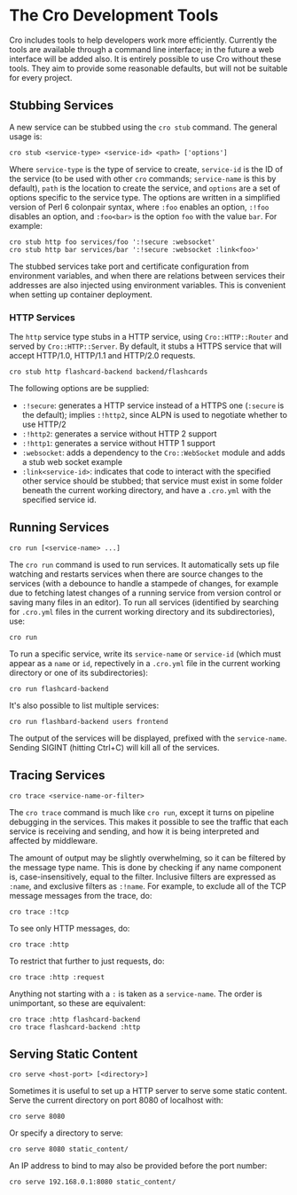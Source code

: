 # The Cro Development Tools

Cro includes tools to help developers work more efficiently. Currently the tools
are available through a command line interface; in the future a web interface
will be added also. It is entirely possible to use Cro without these tools. They
aim to provide some reasonable defaults, but will not be suitable for every
project.

## Stubbing Services

A new service can be stubbed using the `cro stub` command. The general usage
is:

    cro stub <service-type> <service-id> <path> ['options']

Where `service-type` is the type of service to create, `service-id` is the ID of
the service (to be used with other `cro` commands; `service-name` is this by
default), `path` is the location to create the service, and `options` are
a set of options specific to the service type. The options are written in a
simplified version of Perl 6 colonpair syntax, where `:foo` enables an option,
`:!foo` disables an option, and `:foo<bar>` is the option `foo` with the value
`bar`. For example:

    cro stub http foo services/foo ':!secure :websocket'
    cro stub http bar services/bar ':!secure :websocket :link<foo>'

The stubbed services take port and certificate configuration from environment
variables, and when there are relations between services their addresses are
also injected using environment variables. This is convenient when setting up
container deployment.

### HTTP Services

The `http` service type stubs in a HTTP service, using `Cro::HTTP::Router` and
served by `Cro::HTTP::Server`. By default, it stubs a HTTPS service that will
accept HTTP/1.0, HTTP/1.1 and HTTP/2.0 requests.

    cro stub http flashcard-backend backend/flashcards

The following options are be supplied:

* `:!secure`: generates a HTTP service instead of a HTTPS one (`:secure`
  is the default); implies `:!http2`, since ALPN is used to negotiate whether
  to use HTTP/2
* `:!http2`: generates a service without HTTP 2 support
* `:!http1`: generates a service without HTTP 1 support
* `:websocket`: adds a dependency to the `Cro::WebSocket` module and adds
  a stub web socket example
* `:link<service-id>`: indicates that code to interact with the specified
  other service should be stubbed; that service must exist in some folder
  beneath the current working directory, and have a `.cro.yml` with the
  specified service id.

## Running Services

    cro run [<service-name> ...]

The `cro run` command is used to run services. It automatically sets up file
watching and restarts services when there are source changes to the services
(with a debounce to handle a stampede of changes, for example due to fetching
latest changes of a running service from version control or saving many files
in an editor). To run all services (identified by searching for `.cro.yml`
files in the current working directory and its subdirectories), use:

    cro run

To run a specific service, write its `service-name` or `service-id` (which must
appear as a `name` or `id`, repectively in a `.cro.yml` file in the current
working directory or one of its subdirectories):

    cro run flashcard-backend 

It's also possible to list multiple services:

    cro run flashbard-backend users frontend

The output of the services will be displayed, prefixed with the `service-name`.
Sending SIGINT (hitting Ctrl+C) will kill all of the services.

## Tracing Services

    cro trace <service-name-or-filter>

The `cro trace` command is much like `cro run`, except it turns on pipeline
debugging in the services. This makes it possible to see the traffic that each
service is receiving and sending, and how it is being interpreted and affected
by middleware.

The amount of output may be slightly overwhelming, so it can be filtered by
the message type name. This is done by checking if any name component is,
case-insensitively, equal to the filter. Inclusive filters are expressed as
`:name`, and exclusive filters as `:!name`. For example, to exclude all of
the TCP message messages from the trace, do:

    cro trace :!tcp

To see only HTTP messages, do:

    cro trace :http

To restrict that further to just requests, do:

    cro trace :http :request

Anything not starting with a `:` is taken as a `service-name`. The order is
unimportant, so these are equivalent:

    cro trace :http flashcard-backend
    cro trace flashcard-backend :http

## Serving Static Content

    cro serve <host-port> [<directory>]

Sometimes it is useful to set up a HTTP server to serve some static content.
Serve the current directory on port 8080 of localhost with:

    cro serve 8080

Or specify a directory to serve:

    cro serve 8080 static_content/

An IP address to bind to may also be provided before the port number:

    cro serve 192.168.0.1:8080 static_content/
